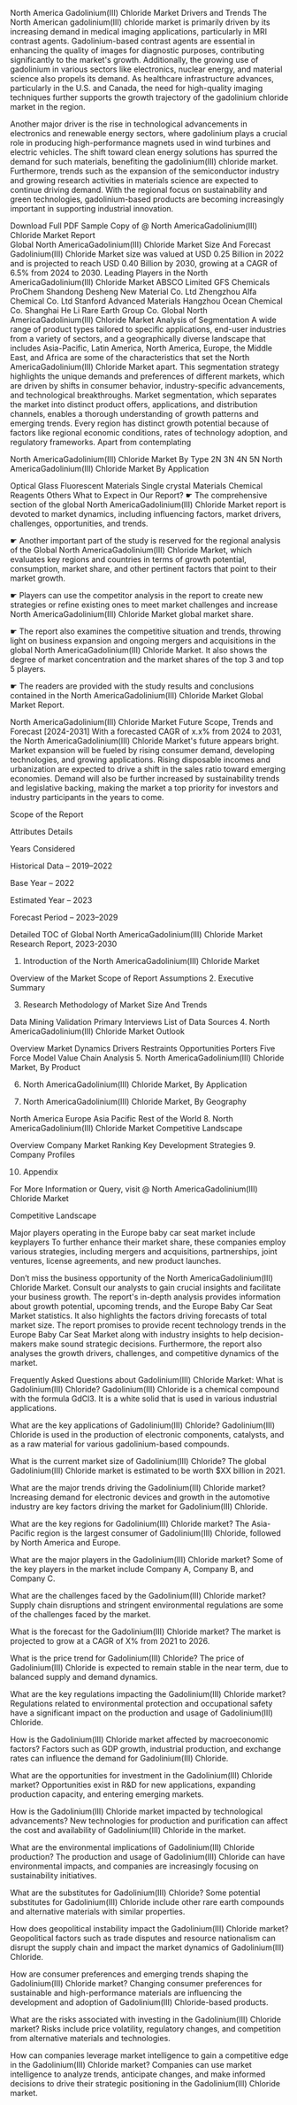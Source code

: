 North America Gadolinium(III) Chloride Market Drivers and Trends
The North American gadolinium(III) chloride market is primarily driven by its increasing demand in medical imaging applications, particularly in MRI contrast agents. Gadolinium-based contrast agents are essential in enhancing the quality of images for diagnostic purposes, contributing significantly to the market's growth. Additionally, the growing use of gadolinium in various sectors like electronics, nuclear energy, and material science also propels its demand. As healthcare infrastructure advances, particularly in the U.S. and Canada, the need for high-quality imaging techniques further supports the growth trajectory of the gadolinium chloride market in the region.

Another major driver is the rise in technological advancements in electronics and renewable energy sectors, where gadolinium plays a crucial role in producing high-performance magnets used in wind turbines and electric vehicles. The shift toward clean energy solutions has spurred the demand for such materials, benefiting the gadolinium(III) chloride market. Furthermore, trends such as the expansion of the semiconductor industry and growing research activities in materials science are expected to continue driving demand. With the regional focus on sustainability and green technologies, gadolinium-based products are becoming increasingly important in supporting industrial innovation.

Download Full PDF Sample Copy of @ North AmericaGadolinium(III) Chloride Market Report  
Global North AmericaGadolinium(III) Chloride Market Size And Forecast
Gadolinium(III) Chloride Market size was valued at USD 0.25 Billion in 2022 and is projected to reach USD 0.40 Billion by 2030, growing at a CAGR of 6.5% from 2024 to 2030.
Leading Players in the North AmericaGadolinium(III) Chloride Market
ABSCO Limited
GFS Chemicals
ProChem
Shandong Desheng New Material Co. Ltd
Zhengzhou Alfa Chemical Co.
Ltd
Stanford Advanced Materials
Hangzhou Ocean Chemical Co.
Shanghai He Li Rare Earth Group Co.
Global North AmericaGadolinium(III) Chloride Market Analysis of Segmentation
A wide range of product types tailored to specific applications, end-user industries from a variety of sectors, and a geographically diverse landscape that includes Asia-Pacific, Latin America, North America, Europe, the Middle East, and Africa are some of the characteristics that set the North AmericaGadolinium(III) Chloride Market apart. This segmentation strategy highlights the unique demands and preferences of different markets, which are driven by shifts in consumer behavior, industry-specific advancements, and technological breakthroughs. Market segmentation, which separates the market into distinct product offers, applications, and distribution channels, enables a thorough understanding of growth patterns and emerging trends. Every region has distinct growth potential because of factors like regional economic conditions, rates of technology adoption, and regulatory frameworks. Apart from contemplating

North AmericaGadolinium(III) Chloride Market By Type
2N
3N
4N
5N
North AmericaGadolinium(III) Chloride Market By Application

Optical Glass
Fluorescent Materials
Single crystal Materials
Chemical Reagents
Others
What to Expect in Our Report?
☛ The comprehensive section of the global North AmericaGadolinium(III) Chloride Market report is devoted to market dynamics, including influencing factors, market drivers, challenges, opportunities, and trends.

☛ Another important part of the study is reserved for the regional analysis of the Global North AmericaGadolinium(III) Chloride Market, which evaluates key regions and countries in terms of growth potential, consumption, market share, and other pertinent factors that point to their market growth.

☛ Players can use the competitor analysis in the report to create new strategies or refine existing ones to meet market challenges and increase North AmericaGadolinium(III) Chloride Market global market share.

☛ The report also examines the competitive situation and trends, throwing light on business expansion and ongoing mergers and acquisitions in the global North AmericaGadolinium(III) Chloride Market. It also shows the degree of market concentration and the market shares of the top 3 and top 5 players.

☛ The readers are provided with the study results and conclusions contained in the North AmericaGadolinium(III) Chloride Market Global Market Report.

North AmericaGadolinium(III) Chloride Market Future Scope, Trends and Forecast [2024-2031]
With a forecasted CAGR of x.x% from 2024 to 2031, the North AmericaGadolinium(III) Chloride Market's future appears bright. Market expansion will be fueled by rising consumer demand, developing technologies, and growing applications. Rising disposable incomes and urbanization are expected to drive a shift in the sales ratio toward emerging economies. Demand will also be further increased by sustainability trends and legislative backing, making the market a top priority for investors and industry participants in the years to come.

Scope of the Report

Attributes Details

Years Considered

Historical Data – 2019–2022

Base Year – 2022

Estimated Year – 2023

Forecast Period – 2023–2029

Detailed TOC of Global North AmericaGadolinium(III) Chloride Market Research Report, 2023-2030
1. Introduction of the North AmericaGadolinium(III) Chloride Market

Overview of the Market
Scope of Report
Assumptions
2. Executive Summary

3. Research Methodology of Market Size And Trends

Data Mining
Validation
Primary Interviews
List of Data Sources
4. North AmericaGadolinium(III) Chloride Market Outlook

Overview
Market Dynamics
Drivers
Restraints
Opportunities
Porters Five Force Model
Value Chain Analysis
5. North AmericaGadolinium(III) Chloride Market, By Product

6. North AmericaGadolinium(III) Chloride Market, By Application

7. North AmericaGadolinium(III) Chloride Market, By Geography

North America
Europe
Asia Pacific
Rest of the World
8. North AmericaGadolinium(III) Chloride Market Competitive Landscape

Overview
Company Market Ranking
Key Development Strategies
9. Company Profiles

10. Appendix

For More Information or Query, visit @ North AmericaGadolinium(III) Chloride Market

Competitive Landscape

Major players operating in the Europe baby car seat market include keyplayers To further enhance their market share, these companies employ various strategies, including mergers and acquisitions, partnerships, joint ventures, license agreements, and new product launches.

Don’t miss the business opportunity of the North AmericaGadolinium(III) Chloride Market. Consult our analysts to gain crucial insights and facilitate your business growth.
The report's in-depth analysis provides information about growth potential, upcoming trends, and the Europe Baby Car Seat Market statistics. It also highlights the factors driving forecasts of total market size. The report promises to provide recent technology trends in the Europe Baby Car Seat Market along with industry insights to help decision-makers make sound strategic decisions. Furthermore, the report also analyses the growth drivers, challenges, and competitive dynamics of the market.

Frequently Asked Questions about Gadolinium(III) Chloride Market:
What is Gadolinium(III) Chloride?
Gadolinium(III) Chloride is a chemical compound with the formula GdCl3. It is a white solid that is used in various industrial applications.

What are the key applications of Gadolinium(III) Chloride?
Gadolinium(III) Chloride is used in the production of electronic components, catalysts, and as a raw material for various gadolinium-based compounds.

What is the current market size of Gadolinium(III) Chloride?
The global Gadolinium(III) Chloride market is estimated to be worth $XX billion in 2021.

What are the major trends driving the Gadolinium(III) Chloride market?
Increasing demand for electronic devices and growth in the automotive industry are key factors driving the market for Gadolinium(III) Chloride.

What are the key regions for Gadolinium(III) Chloride market?
The Asia-Pacific region is the largest consumer of Gadolinium(III) Chloride, followed by North America and Europe.

What are the major players in the Gadolinium(III) Chloride market?
Some of the key players in the market include Company A, Company B, and Company C.

What are the challenges faced by the Gadolinium(III) Chloride market?
Supply chain disruptions and stringent environmental regulations are some of the challenges faced by the market.

What is the forecast for the Gadolinium(III) Chloride market?
The market is projected to grow at a CAGR of X% from 2021 to 2026.

What is the price trend for Gadolinium(III) Chloride?
The price of Gadolinium(III) Chloride is expected to remain stable in the near term, due to balanced supply and demand dynamics.

What are the key regulations impacting the Gadolinium(III) Chloride market?
Regulations related to environmental protection and occupational safety have a significant impact on the production and usage of Gadolinium(III) Chloride.

How is the Gadolinium(III) Chloride market affected by macroeconomic factors?
Factors such as GDP growth, industrial production, and exchange rates can influence the demand for Gadolinium(III) Chloride.

What are the opportunities for investment in the Gadolinium(III) Chloride market?
Opportunities exist in R&D for new applications, expanding production capacity, and entering emerging markets.

How is the Gadolinium(III) Chloride market impacted by technological advancements?
New technologies for production and purification can affect the cost and availability of Gadolinium(III) Chloride in the market.

What are the environmental implications of Gadolinium(III) Chloride production?
The production and usage of Gadolinium(III) Chloride can have environmental impacts, and companies are increasingly focusing on sustainability initiatives.

What are the substitutes for Gadolinium(III) Chloride?
Some potential substitutes for Gadolinium(III) Chloride include other rare earth compounds and alternative materials with similar properties.

How does geopolitical instability impact the Gadolinium(III) Chloride market?
Geopolitical factors such as trade disputes and resource nationalism can disrupt the supply chain and impact the market dynamics of Gadolinium(III) Chloride.

How are consumer preferences and emerging trends shaping the Gadolinium(III) Chloride market?
Changing consumer preferences for sustainable and high-performance materials are influencing the development and adoption of Gadolinium(III) Chloride-based products.

What are the risks associated with investing in the Gadolinium(III) Chloride market?
Risks include price volatility, regulatory changes, and competition from alternative materials and technologies.

How can companies leverage market intelligence to gain a competitive edge in the Gadolinium(III) Chloride market?
Companies can use market intelligence to analyze trends, anticipate changes, and make informed decisions to drive their strategic positioning in the Gadolinium(III) Chloride market.
